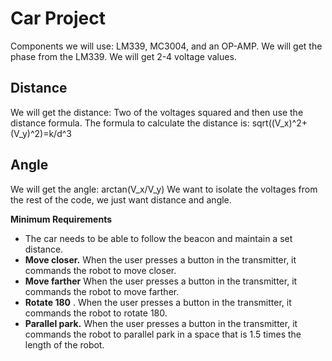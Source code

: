 Car Project
========
Components we will use: LM339, MC3004, and an OP-AMP.
We will get the phase from the LM339. We will get 2-4 voltage values. 

Distance
-----------
We will get the distance: Two of the voltages squared and then use the distance formula. 
The formula to calculate the distance is: sqrt((V_x)^2+(V_y)^2)=k/d^3

Angle
------------
We will get the angle: arctan(V_x/V_y)
We want to isolate the voltages from the rest of the code, we just want distance and angle. 



**Minimum Requirements**
- The car needs to be able to follow the beacon and maintain a set distance.
- **Move closer.** When the user presses a button in the transmitter, it commands
the robot to move closer.
- **Move farther** When the user presses a button in the transmitter, it commands
the robot to move farther.
- **Rotate 180** . When the user presses a button in the transmitter, it commands
the robot to rotate 180.
- **Parallel park.** When the user presses a button in the transmitter, it commands
the robot to parallel park in a space that is 1.5 times the length of the robot.
